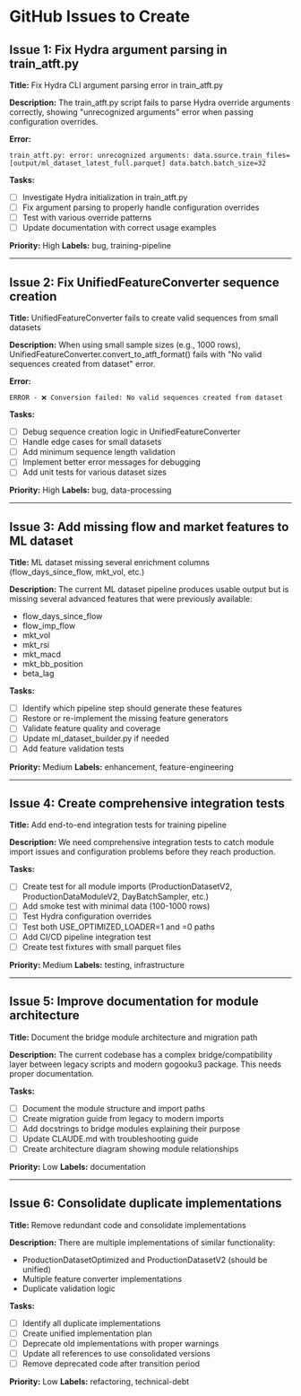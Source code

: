 # GitHub Issues to Create

## Issue 1: Fix Hydra argument parsing in train_atft.py
**Title:** Fix Hydra CLI argument parsing error in train_atft.py

**Description:**
The train_atft.py script fails to parse Hydra override arguments correctly, showing "unrecognized arguments" error when passing configuration overrides.

**Error:**
```
train_atft.py: error: unrecognized arguments: data.source.train_files=[output/ml_dataset_latest_full.parquet] data.batch.batch_size=32
```

**Tasks:**
- [ ] Investigate Hydra initialization in train_atft.py
- [ ] Fix argument parsing to properly handle configuration overrides
- [ ] Test with various override patterns
- [ ] Update documentation with correct usage examples

**Priority:** High
**Labels:** bug, training-pipeline

---

## Issue 2: Fix UnifiedFeatureConverter sequence creation
**Title:** UnifiedFeatureConverter fails to create valid sequences from small datasets

**Description:**
When using small sample sizes (e.g., 1000 rows), UnifiedFeatureConverter.convert_to_atft_format() fails with "No valid sequences created from dataset" error.

**Error:**
```
ERROR - ❌ Conversion failed: No valid sequences created from dataset
```

**Tasks:**
- [ ] Debug sequence creation logic in UnifiedFeatureConverter
- [ ] Handle edge cases for small datasets
- [ ] Add minimum sequence length validation
- [ ] Implement better error messages for debugging
- [ ] Add unit tests for various dataset sizes

**Priority:** High
**Labels:** bug, data-processing

---

## Issue 3: Add missing flow and market features to ML dataset
**Title:** ML dataset missing several enrichment columns (flow_days_since_flow, mkt_vol, etc.)

**Description:**
The current ML dataset pipeline produces usable output but is missing several advanced features that were previously available:
- flow_days_since_flow
- flow_imp_flow
- mkt_vol
- mkt_rsi
- mkt_macd
- mkt_bb_position
- beta_lag

**Tasks:**
- [ ] Identify which pipeline step should generate these features
- [ ] Restore or re-implement the missing feature generators
- [ ] Validate feature quality and coverage
- [ ] Update ml_dataset_builder.py if needed
- [ ] Add feature validation tests

**Priority:** Medium
**Labels:** enhancement, feature-engineering

---

## Issue 4: Create comprehensive integration tests
**Title:** Add end-to-end integration tests for training pipeline

**Description:**
We need comprehensive integration tests to catch module import issues and configuration problems before they reach production.

**Tasks:**
- [ ] Create test for all module imports (ProductionDatasetV2, ProductionDataModuleV2, DayBatchSampler, etc.)
- [ ] Add smoke test with minimal data (100-1000 rows)
- [ ] Test Hydra configuration overrides
- [ ] Test both USE_OPTIMIZED_LOADER=1 and =0 paths
- [ ] Add CI/CD pipeline integration test
- [ ] Create test fixtures with small parquet files

**Priority:** Medium
**Labels:** testing, infrastructure

---

## Issue 5: Improve documentation for module architecture
**Title:** Document the bridge module architecture and migration path

**Description:**
The current codebase has a complex bridge/compatibility layer between legacy scripts and modern gogooku3 package. This needs proper documentation.

**Tasks:**
- [ ] Document the module structure and import paths
- [ ] Create migration guide from legacy to modern imports
- [ ] Add docstrings to bridge modules explaining their purpose
- [ ] Update CLAUDE.md with troubleshooting guide
- [ ] Create architecture diagram showing module relationships

**Priority:** Low
**Labels:** documentation

---

## Issue 6: Consolidate duplicate implementations
**Title:** Remove redundant code and consolidate implementations

**Description:**
There are multiple implementations of similar functionality:
- ProductionDatasetOptimized and ProductionDatasetV2 (should be unified)
- Multiple feature converter implementations
- Duplicate validation logic

**Tasks:**
- [ ] Identify all duplicate implementations
- [ ] Create unified implementation plan
- [ ] Deprecate old implementations with proper warnings
- [ ] Update all references to use consolidated versions
- [ ] Remove deprecated code after transition period

**Priority:** Low
**Labels:** refactoring, technical-debt
